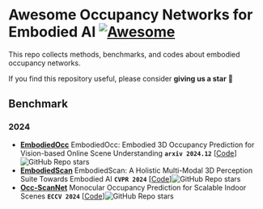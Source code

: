 # Awesome Occupancy Networks for Embodied AI  [![Awesome](https://cdn.rawgit.com/sindresorhus/awesome/d7305f38d29fed78fa85652e3a63e154dd8e8829/media/badge.svg)](https://github.com/sindresorhus/awesome)
This repo collects methods, benchmarks, and codes about embodied occupancy networks.

If you find this repository useful, please consider  **giving us a star** 🌟

## Benchmark

### 2024
- [**EmbodiedOcc**](https://arxiv.org/pdf/2412.04380.pdf)  EmbodiedOcc: Embodied 3D Occupancy Prediction for Vision-based Online Scene Understanding **`arxiv 2024.12`** [[Code](https://github.com/YkiWu/EmbodiedOcc)]![GitHub Repo stars](https://github.com/YkiWu/EmbodiedOcc)
- [**EmbodiedScan**](https://arxiv.org/pdf/2312.16170.pdf) EmbodiedScan: A Holistic Multi-Modal 3D Perception Suite Towards Embodied AI **`CVPR 2024`** [[Code](https://github.com/OpenRobotLab/EmbodiedScan)]![GitHub Repo stars](https://github.com/OpenRobotLab/EmbodiedScan)
- [**Occ-ScanNet**](https://arxiv.org/pdf/2407.11730.pdf) Monocular Occupancy Prediction for Scalable Indoor Scenes **`ECCV 2024`** [[Code](https://github.com/hongxiaoy/ISO)]![GitHub Repo stars](https://github.com/hongxiaoy/ISO)

